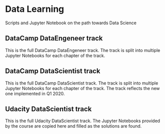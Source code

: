 # Data Learning
Scripts and Jupyter Notebook on the path towards Data Science

## DataCamp DataEngeneer track
This is the full DataCamp DataEngeneer track. The track is split into multiple Jupyter Notebooks for each chapter of the track.

## DataCamp DataScientist track
This is the full DataCamp DataScientist track. The track is split into multiple Jupyter Notebooks for each chapter of the track. The track reflects the new one implemented in Q1 2020.

## Udacity DataScientist track
This is the full Udacity DataScientist track. The Jupyter Notebooks provided by the course are copied here and filled as the solutions are found.

